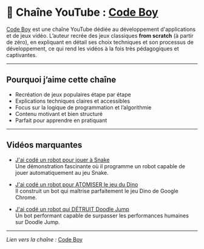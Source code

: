 # 🎥 Chaîne YouTube : [Code Boy](https://www.youtube.com/channel/UC3VXTy1yVQqA05NygO9KWrw)

[Code Boy](https://www.youtube.com/channel/UC3VXTy1yVQqA05NygO9KWrw) est une chaîne YouTube dédiée au développement d'applications et de jeux vidéo. L’auteur recrée des jeux classiques **from scratch** (à partir de zéro), en expliquant en détail ses choix techniques et son processus de développement, ce qui rend les vidéos à la fois très pédagogiques et captivantes.

---

## Pourquoi j’aime cette chaîne

- Recréation de jeux populaires étape par étape  
- Explications techniques claires et accessibles  
- Focus sur la logique de programmation et l’algorithmie  
- Contenu motivant et bien structuré  
- Parfait pour apprendre en pratiquant

---

## Vidéos marquantes

- [J'ai codé un robot pour jouer à Snake](https://www.youtube.com/watch?v=wKDa1QWt_H8)  
  Une démonstration fascinante où il programme un robot capable de jouer automatiquement au jeu Snake.

- [J'ai codé un robot pour ATOMISER le jeu du Dino](https://www.youtube.com/watch?v=gs-BSVC4gv4&t=125s)  
  Il construit un bot qui maîtrise parfaitement le jeu Dino de Google Chrome.

- [J'ai codé un robot qui DÉTRUIT Doodle Jump](https://www.youtube.com/watch?v=ZKWSh4l26F4)  
  Un bot performant capable de surpasser les performances humaines sur Doodle Jump.

---

*Lien vers la chaîne :* [Code Boy](https://www.youtube.com/channel/UC3VXTy1yVQqA05NygO9KWrw)
